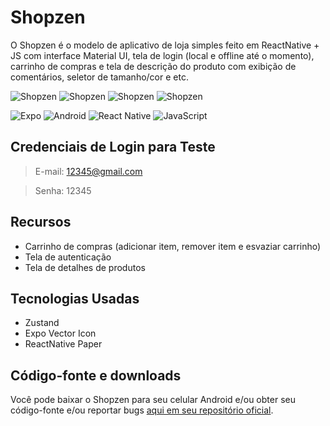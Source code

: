 # Shopzen
O Shopzen é o modelo de aplicativo de loja simples feito em ReactNative + JS com interface Material UI, tela de login (local e offline até o momento), carrinho de compras e tela de descrição do produto com exibição de comentários, seletor de tamanho/cor e etc.

![Shopzen](static/img/shopzen/shopzen1.png)
![Shopzen](static/img/shopzen/shopzen2.png)
![Shopzen](static/img/shopzen/shopzen3.png)
![Shopzen](static/img/shopzen/shopzen4.png)

![Expo](https://img.shields.io/badge/expo-1C1E24?style=for-the-badge&logo=expo&logoColor=#D04A37)
![Android](https://img.shields.io/badge/Android-3DDC84?style=for-the-badge&logo=android&logoColor=white)
![React Native](https://img.shields.io/badge/react_native-%2320232a.svg?style=for-the-badge&logo=react&logoColor=%2361DAFB)
![JavaScript](https://img.shields.io/badge/javascript-%23323330.svg?style=for-the-badge&logo=javascript&logoColor=%23F7DF1E)

## Credenciais de Login para Teste
> E-mail: 12345@gmail.com

> Senha: 12345

## Recursos
- Carrinho de compras (adicionar item, remover item e esvaziar carrinho)
- Tela de autenticação
- Tela de detalhes de produtos

## Tecnologias Usadas
- Zustand
- Expo Vector Icon
- ReactNative Paper

## Código-fonte e downloads

Você pode baixar o Shopzen para seu celular Android e/ou obter seu código-fonte e/ou reportar bugs [aqui em seu repositório oficial](https://github.com/Redwars22/shopzen).